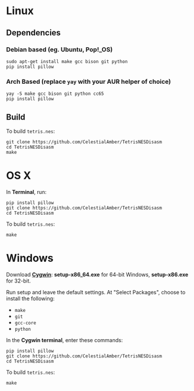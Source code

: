 # Linux

## Dependencies

### Debian based (eg. Ubuntu, Pop!\_OS)
	sudo apt-get install make gcc bison git python
	pip install pillow
	
### Arch Based (replace `yay` with your AUR helper of choice)
	yay -S make gcc bison git python cc65
	pip install pillow

## Build

To build `tetris.nes`:

	git clone https://github.com/CelestialAmber/TetrisNESDisasm
	cd TetrisNESDisasm
	make


# OS X

In **Terminal**, run:
	
	pip install pillow
	git clone https://github.com/CelestialAmber/TetrisNESDisasm
	cd TetrisNESDisasm

	
To build `tetris.nes`:

	make

# Windows

Download [**Cygwin**](http://cygwin.com/install.html): **setup-x86_64.exe** for 64-bit Windows, **setup-x86.exe** for 32-bit.

Run setup and leave the default settings. At "Select Packages", choose to install the following:

- `make`
- `git`
- `gcc-core`
- `python`



In the **Cygwin terminal**, enter these commands:

	pip install pillow
	git clone https://github.com/CelestialAmber/TetrisNESDisasm
	cd TetrisNESDisasm

To build `tetris.nes`:

	make
